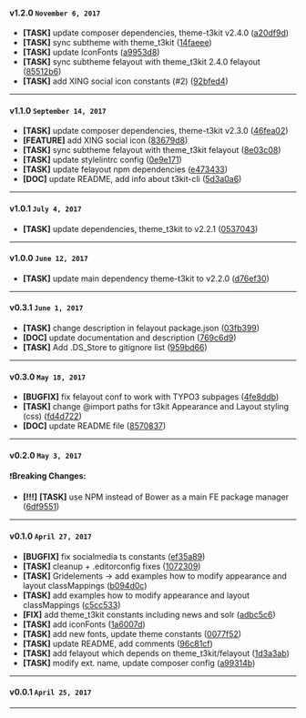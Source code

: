 
#### v1.2.0 `November 6, 2017`
- **[TASK]** update composer dependencies, theme-t3kit v2.4.0 ([a20df9d](https://github.com/t3kit/subtheme_t3kit_template/commit/a20df9d))
- **[TASK]** sync subtheme with theme_t3kit ([14faeee](https://github.com/t3kit/subtheme_t3kit_template/commit/14faeee))
- **[TASK]** update IconFonts ([a9953d8](https://github.com/t3kit/subtheme_t3kit_template/commit/a9953d8))
- **[TASK]** sync subtheme felayout with theme_t3kit 2.4.0 felayout ([85512b6](https://github.com/t3kit/subtheme_t3kit_template/commit/85512b6))
- **[TASK]** add XING social icon constants (#2) ([92bfed4](https://github.com/t3kit/subtheme_t3kit_template/commit/92bfed4))

***

#### v1.1.0 `September 14, 2017`
- **[TASK]** update composer dependencies, theme-t3kit v2.3.0 ([46fea02](https://github.com/t3kit/subtheme_t3kit_template/commit/46fea02))
- **[FEATURE]** add XING social icon ([83679d8](https://github.com/t3kit/subtheme_t3kit_template/commit/83679d8))
- **[TASK]** sync subtheme felayout with theme_t3kit felayout ([8e03c08](https://github.com/t3kit/subtheme_t3kit_template/commit/8e03c08))
- **[TASK]** update stylelintrc config ([0e9e171](https://github.com/t3kit/subtheme_t3kit_template/commit/0e9e171))
- **[TASK]** update felayout npm dependencies ([e473433](https://github.com/t3kit/subtheme_t3kit_template/commit/e473433))
- **[DOC]** update README, add info about t3kit-cli ([5d3a0a6](https://github.com/t3kit/subtheme_t3kit_template/commit/5d3a0a6))

***

#### v1.0.1 `July 4, 2017`
- **[TASK]** update dependencies, theme_t3kit to v2.2.1 ([0537043](https://github.com/t3kit/subtheme_t3kit_template/commit/0537043))

***

#### v1.0.0 `June 12, 2017`
- **[TASK]** update main dependency theme-t3kit to v2.2.0 ([d76ef30](https://github.com/t3kit/subtheme_t3kit_template/commit/d76ef30))

***

#### v0.3.1 `June 1, 2017`
- **[TASK]** change description in felayout package.json ([03fb399](https://github.com/t3kit/subtheme_t3kit_template/commit/03fb399))
- **[DOC]** update documentation and description ([769c6d9](https://github.com/t3kit/subtheme_t3kit_template/commit/769c6d9))
- **[TASK]** Add .DS_Store to gitignore list ([959bd66](https://github.com/t3kit/subtheme_t3kit_template/commit/959bd66))

***

#### v0.3.0 `May 18, 2017`
- **[BUGFIX]** fix felayout conf to work with TYPO3 subpages ([4fe8ddb](https://github.com/t3kit/subtheme_t3kit_template/commit/4fe8ddb))
- **[TASK]** change @import paths for t3kit Appearance and Layout styling (css) ([fd4d722](https://github.com/t3kit/subtheme_t3kit_template/commit/fd4d722))
- **[DOC]** update README file ([8570837](https://github.com/t3kit/subtheme_t3kit_template/commit/8570837))

***

#### v0.2.0 `May 3, 2017`

:heavy_exclamation_mark:**Breaking Changes:**
- **[!!!]** **[TASK]** use NPM instead of Bower as a main FE package manager ([6df9551](https://github.com/t3kit/subtheme_t3kit_template/commit/6df9551))

***

#### v0.1.0 `April 27, 2017`
- **[BUGFIX]** fix socialmedia ts constants ([ef35a89](https://github.com/t3kit/subtheme_t3kit_template/commit/ef35a89))
- **[TASK]** cleanup + .editorconfig fixes ([1072309](https://github.com/t3kit/subtheme_t3kit_template/commit/1072309))
- **[TASK]** Gridelements -> add examples how to modify appearance and layout classMappings ([b094d0c](https://github.com/t3kit/subtheme_t3kit_template/commit/b094d0c))
- **[TASK]** add examples how to modify appearance and layout classMappings ([c5cc533](https://github.com/t3kit/subtheme_t3kit_template/commit/c5cc533))
- **[FIX]** add theme_t3kit constants including news and solr ([adbc5c6](https://github.com/t3kit/subtheme_t3kit_template/commit/adbc5c6))
- **[TASK]** add iconFonts ([1a6007d](https://github.com/t3kit/subtheme_t3kit_template/commit/1a6007d))
- **[TASK]** add new fonts, update theme constants ([0077f52](https://github.com/t3kit/subtheme_t3kit_template/commit/0077f52))
- **[TASK]** update README, add comments ([96c81cf](https://github.com/t3kit/subtheme_t3kit_template/commit/96c81cf))
- **[TASK]** add felayout which depends on theme_t3kit/felayout ([1d3a3ab](https://github.com/t3kit/subtheme_t3kit_template/commit/1d3a3ab))
- **[TASK]** modify ext. name, update composer config ([a99314b](https://github.com/t3kit/subtheme_t3kit_template/commit/a99314b))

***

#### v0.0.1 `April 25, 2017`

***

